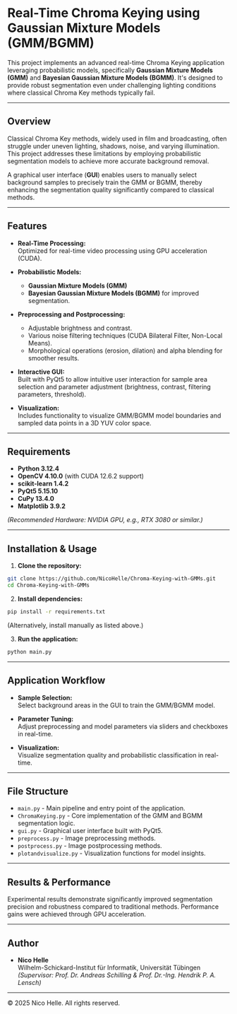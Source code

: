 
# Real-Time Chroma Keying using Gaussian Mixture Models (GMM/BGMM)

This project implements an advanced real-time Chroma Keying application leveraging probabilistic models, specifically **Gaussian Mixture Models (GMM)** and **Bayesian Gaussian Mixture Models (BGMM)**. It's designed to provide robust segmentation even under challenging lighting conditions where classical Chroma Key methods typically fail.

---

## Overview

Classical Chroma Key methods, widely used in film and broadcasting, often struggle under uneven lighting, shadows, noise, and varying illumination. This project addresses these limitations by employing probabilistic segmentation models to achieve more accurate background removal.

A graphical user interface (**GUI**) enables users to manually select background samples to precisely train the GMM or BGMM, thereby enhancing the segmentation quality significantly compared to classical methods.

---

## Features

- **Real-Time Processing:**  
  Optimized for real-time video processing using GPU acceleration (CUDA).
  
- **Probabilistic Models:**
  - **Gaussian Mixture Models (GMM)**
  - **Bayesian Gaussian Mixture Models (BGMM)** for improved segmentation.

- **Preprocessing and Postprocessing:**
  - Adjustable brightness and contrast.
  - Various noise filtering techniques (CUDA Bilateral Filter, Non-Local Means).
  - Morphological operations (erosion, dilation) and alpha blending for smoother results.

- **Interactive GUI:**  
  Built with PyQt5 to allow intuitive user interaction for sample area selection and parameter adjustment (brightness, contrast, filtering parameters, threshold).

- **Visualization:**  
  Includes functionality to visualize GMM/BGMM model boundaries and sampled data points in a 3D YUV color space.

---

## Requirements

- **Python 3.12.4**
- **OpenCV 4.10.0** (with CUDA 12.6.2 support)
- **scikit-learn 1.4.2**
- **PyQt5 5.15.10**
- **CuPy 13.4.0**
- **Matplotlib 3.9.2**

*(Recommended Hardware: NVIDIA GPU, e.g., RTX 3080 or similar.)*

---

## Installation & Usage

1. **Clone the repository:**
```bash
git clone https://github.com/NicoHelle/Chroma-Keying-with-GMMs.git
cd Chroma-Keying-with-GMMs
```

2. **Install dependencies:**  
```bash
pip install -r requirements.txt
```

(Alternatively, install manually as listed above.)

3. **Run the application:**  
```bash
python main.py
```

---

## Application Workflow

- **Sample Selection:**  
  Select background areas in the GUI to train the GMM/BGMM model.

- **Parameter Tuning:**  
  Adjust preprocessing and model parameters via sliders and checkboxes in real-time.

- **Visualization:**  
  Visualize segmentation quality and probabilistic classification in real-time.

---

## File Structure

- `main.py` - Main pipeline and entry point of the application.
- `ChromaKeying.py` - Core implementation of the GMM and BGMM segmentation logic.
- `gui.py` - Graphical user interface built with PyQt5.
- `preprocess.py` - Image preprocessing methods.
- `postprocess.py` - Image postprocessing methods.
- `plotandvisualize.py` - Visualization functions for model insights.

---

## Results & Performance

Experimental results demonstrate significantly improved segmentation precision and robustness compared to traditional methods. Performance gains were achieved through GPU acceleration.

---

## Author

- **Nico Helle**  
  Wilhelm-Schickard-Institut für Informatik, Universität Tübingen  
  *(Supervisor: Prof. Dr. Andreas Schilling & Prof. Dr.-Ing. Hendrik P. A. Lensch)*

---

© 2025 Nico Helle. All rights reserved.
